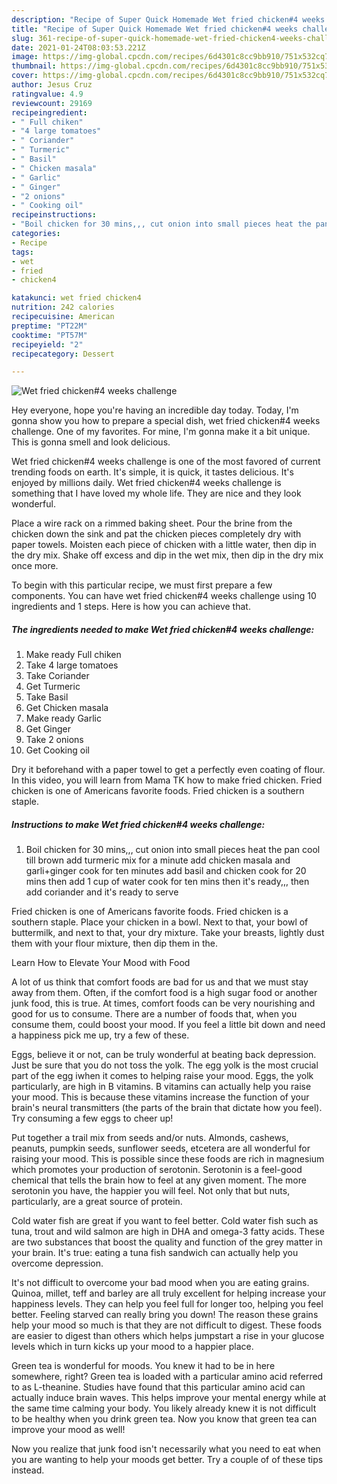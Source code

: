 ```yaml
---
description: "Recipe of Super Quick Homemade Wet fried chicken#4 weeks challenge"
title: "Recipe of Super Quick Homemade Wet fried chicken#4 weeks challenge"
slug: 361-recipe-of-super-quick-homemade-wet-fried-chicken4-weeks-challenge
date: 2021-01-24T08:03:53.221Z
image: https://img-global.cpcdn.com/recipes/6d4301c8cc9bb910/751x532cq70/wet-fried-chicken4-weeks-challenge-recipe-main-photo.jpg
thumbnail: https://img-global.cpcdn.com/recipes/6d4301c8cc9bb910/751x532cq70/wet-fried-chicken4-weeks-challenge-recipe-main-photo.jpg
cover: https://img-global.cpcdn.com/recipes/6d4301c8cc9bb910/751x532cq70/wet-fried-chicken4-weeks-challenge-recipe-main-photo.jpg
author: Jesus Cruz
ratingvalue: 4.9
reviewcount: 29169
recipeingredient:
- " Full chiken"
- "4 large tomatoes"
- " Coriander"
- " Turmeric"
- " Basil"
- " Chicken masala"
- " Garlic"
- " Ginger"
- "2 onions"
- " Cooking oil"
recipeinstructions:
- "Boil chicken for 30 mins,,, cut onion into small pieces heat the pan cool till brown add turmeric mix for a minute add chicken masala and garli+ginger cook for ten minutes add basil and chicken cook for 20 mins then add 1 cup of water cook for ten mins then it&#39;s ready,,, then add coriander and it&#39;s ready to serve"
categories:
- Recipe
tags:
- wet
- fried
- chicken4

katakunci: wet fried chicken4 
nutrition: 242 calories
recipecuisine: American
preptime: "PT22M"
cooktime: "PT57M"
recipeyield: "2"
recipecategory: Dessert

---
```



![Wet fried chicken#4 weeks challenge](https://img-global.cpcdn.com/recipes/6d4301c8cc9bb910/751x532cq70/wet-fried-chicken4-weeks-challenge-recipe-main-photo.jpg)

Hey everyone, hope you're having an incredible day today. Today, I'm gonna show you how to prepare a special dish, wet fried chicken#4 weeks challenge. One of my favorites. For mine, I'm gonna make it a bit unique. This is gonna smell and look delicious.

Wet fried chicken#4 weeks challenge is one of the most favored of current trending foods on earth. It's simple, it is quick, it tastes delicious. It's enjoyed by millions daily. Wet fried chicken#4 weeks challenge is something that I have loved my whole life. They are nice and they look wonderful.

Place a wire rack on a rimmed baking sheet. Pour the brine from the chicken down the sink and pat the chicken pieces completely dry with paper towels. Moisten each piece of chicken with a little water, then dip in the dry mix. Shake off excess and dip in the wet mix, then dip in the dry mix once more.


To begin with this particular recipe, we must first prepare a few components. You can have wet fried chicken#4 weeks challenge using 10 ingredients and 1 steps. Here is how you can achieve that.

<!--inarticleads1-->

##### The ingredients needed to make Wet fried chicken#4 weeks challenge:

1. Make ready  Full chiken
1. Take 4 large tomatoes
1. Take  Coriander
1. Get  Turmeric
1. Take  Basil
1. Get  Chicken masala
1. Make ready  Garlic
1. Get  Ginger
1. Take 2 onions
1. Get  Cooking oil


Dry it beforehand with a paper towel to get a perfectly even coating of flour. In this video, you will learn from Mama TK how to make fried chicken. Fried chicken is one of Americans favorite foods. Fried chicken is a southern staple. 

<!--inarticleads2-->

##### Instructions to make Wet fried chicken#4 weeks challenge:

1. Boil chicken for 30 mins,,, cut onion into small pieces heat the pan cool till brown add turmeric mix for a minute add chicken masala and garli+ginger cook for ten minutes add basil and chicken cook for 20 mins then add 1 cup of water cook for ten mins then it&#39;s ready,,, then add coriander and it&#39;s ready to serve


Fried chicken is one of Americans favorite foods. Fried chicken is a southern staple. Place your chicken in a bowl. Next to that, your bowl of buttermilk, and next to that, your dry mixture. Take your breasts, lightly dust them with your flour mixture, then dip them in the. 

Learn How to Elevate Your Mood with Food


A lot of us think that comfort foods are bad for us and that we must stay away from them. Often, if the comfort food is a high sugar food or another junk food, this is true. At times, comfort foods can be very nourishing and good for us to consume. There are a number of foods that, when you consume them, could boost your mood. If you feel a little bit down and need a happiness pick me up, try a few of these.

Eggs, believe it or not, can be truly wonderful at beating back depression. Just be sure that you do not toss the yolk. The egg yolk is the most crucial part of the egg iwhen it comes to helping raise your mood. Eggs, the yolk particularly, are high in B vitamins. B vitamins can actually help you raise your mood. This is because these vitamins increase the function of your brain's neural transmitters (the parts of the brain that dictate how you feel). Try consuming a few eggs to cheer up!

Put together a trail mix from seeds and/or nuts. Almonds, cashews, peanuts, pumpkin seeds, sunflower seeds, etcetera are all wonderful for raising your mood. This is possible since these foods are rich in magnesium which promotes your production of serotonin. Serotonin is a feel-good chemical that tells the brain how to feel at any given moment. The more serotonin you have, the happier you will feel. Not only that but nuts, particularly, are a great source of protein.

Cold water fish are great if you want to feel better. Cold water fish such as tuna, trout and wild salmon are high in DHA and omega-3 fatty acids. These are two substances that boost the quality and function of the grey matter in your brain. It's true: eating a tuna fish sandwich can actually help you overcome depression. 

It's not difficult to overcome your bad mood when you are eating grains. Quinoa, millet, teff and barley are all truly excellent for helping increase your happiness levels. They can help you feel full for longer too, helping you feel better. Feeling starved can really bring you down! The reason these grains help your mood so much is that they are not difficult to digest. These foods are easier to digest than others which helps jumpstart a rise in your glucose levels which in turn kicks up your mood to a happier place.

Green tea is wonderful for moods. You knew it had to be in here somewhere, right? Green tea is loaded with a particular amino acid referred to as L-theanine. Studies have found that this particular amino acid can actually induce brain waves. This helps improve your mental energy while at the same time calming your body. You likely already knew it is not difficult to be healthy when you drink green tea. Now you know that green tea can improve your mood as well!

Now you realize that junk food isn't necessarily what you need to eat when you are wanting to help your moods get better. Try  a  couple of  of  these  tips  instead.

